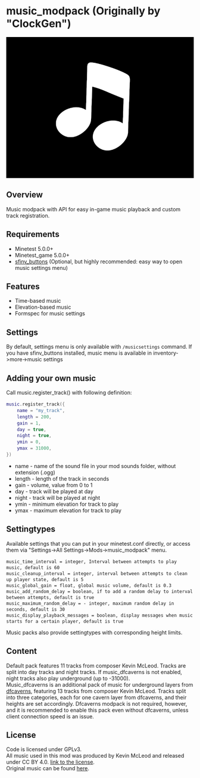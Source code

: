 # music_modpack (Originally by "ClockGen")

![Screenshot](screenshot.png)

## Overview
Music modpack with API for easy in-game music playback and custom track registration.

## Requirements

- Minetest 5.0.0+
- Minetest_game 5.0.0+
- [sfinv_buttons](https://repo.or.cz/minetest_sfinv_buttons.git) (Optional, but highly recommended: easy way to open music settings menu)

## Features

- Time-based music
- Elevation-based music
- Formspec for music settings

## Settings
By default, settings menu is only available with `/musicsettings` command. If you have sfinv_buttons installed, music menu is available in inventory->more->music settings

## Adding your own music
Call music.register_track() with following definition:

```Lua
music.register_track({
    name = "my_track",
    length = 200,
    gain = 1,
    day = true,
    night = true,
    ymin = 0,
    ymax = 31000,
})
```

- name - name of the sound file in your mod sounds folder, without extension (.ogg)
- length - length of the track in seconds
- gain - volume, value from 0 to 1
- day - track will be played at day
- night - track will be played at night
- ymin - minimum elevation for track to play
- ymax - maximum elevation for track to play

## Settingtypes
Available settings that you can put in your minetest.conf directly, or access them via "Settings->All Settings->Mods->music_modpack" menu.

```
music_time_interval = integer, Interval between attempts to play music, default is 60
music_cleanup_interval = integer, interval between attempts to clean up player state, default is 5
music_global_gain = float, global music volume, default is 0.3
music_add_random_delay = boolean, if to add a random delay to interval between attempts, default is true
music_maximum_random_delay = - integer, maximum random delay in seconds, default is 30
music_display_playback_messages = boolean, display messages when music starts for a certain player, default is true
```
Music packs also provide settingtypes with corresponding height limits.

## Content
Default pack features 11 tracks from composer Kevin McLeod. Tracks are split into day tracks and night tracks. If music_dfcaverns is not enabled, night tracks also play underground (up to -31000).  
Music_dfcaverns is an additional pack of music for underground layers from [dfcaverns](https://github.com/FaceDeer/dfcaverns/), featuring 13 tracks from composer Kevin McLeod. Tracks split into three categories, each for one cavern layer from dfcaverns, and their heights are set accordingly. Dfcaverns modpack is not required, however, and it is recommended to enable this pack even without dfcaverns, unless client connection speed is an issue.

## License
Code is licensed under GPLv3.  
All music used in this mod was produced by Kevin McLeod and released under CC BY 4.0. [link to the license](https://creativecommons.org/licenses/by/4.0/).  
Original music can be found [here](https://incompetech.com/music/royalty-free/music.html).

